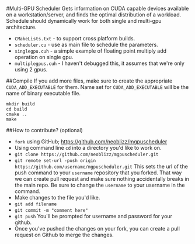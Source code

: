 #Multi-GPU Scheduler
Gets information on CUDA capable devices available on a workstation/server,
and finds the optimal distribution of a workload. Schedule should dynamically
work for both single and multi-gpu architecture.

- `CMakeLists.txt` - to support cross platform builds.
- `scheduler.cu`  - use as main file to schedule the parameters.
- `singlegpu.cuh` - a simple example of floating point multiply add operation on
single gpu.
- `multiplegpus.cuh` - I haven't debugged this, it assumes that we're only using 2 gpus.

##Compile
If you add more files, make sure to create the appropriate `CUDA_ADD_EXECUTABLE`
for them. Name set for `CUDA_ADD_EXECUTABLE` will be the name of binary executable
file.

```
mkdir build
cd build
cmake ..
make
```

##How to contribute? (optional)
- `fork` using GitHub; https://github.com/neoblizz/mgpuscheduler
- Using command line `cd` into a directory you'd like to work on.
- `git clone https://github.com/neoblizz/mgpuscheduler.git`
- `git remote set-url -push origin https://github.com/username/mgpuscheduler.git` This sets the url of the push command to your `username` repository that you forked. That way we can create pull request and make sure nothing accidentally breaks in the main repo. Be sure to change the `username` to your username in the command.
- Make changes to the file you'd like.
- `git add filename`
- `git commit -m "comment here"`
- `git push` You'll be prompted for username and password for your github.
- Once you've pushed the changes on your fork, you can create a pull request on Github to merge the changes.
